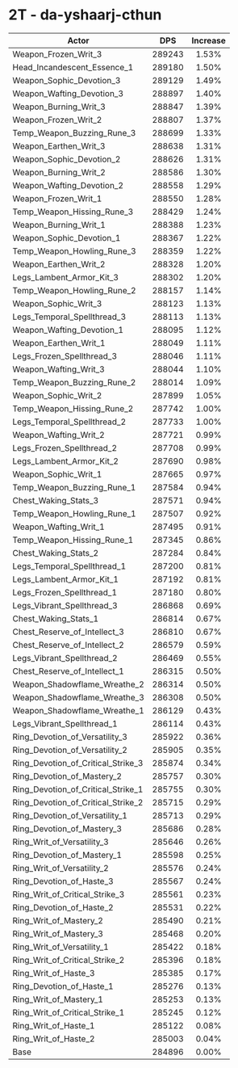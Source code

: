 # 2T - da-yshaarj-cthun
| Actor | DPS | Increase |
|---|:---:|:---:|
|Weapon_Frozen_Writ_3|289243|1.53%|
|Head_Incandescent_Essence_1|289180|1.50%|
|Weapon_Sophic_Devotion_3|289129|1.49%|
|Weapon_Wafting_Devotion_3|288897|1.40%|
|Weapon_Burning_Writ_3|288847|1.39%|
|Weapon_Frozen_Writ_2|288807|1.37%|
|Temp_Weapon_Buzzing_Rune_3|288699|1.33%|
|Weapon_Earthen_Writ_3|288638|1.31%|
|Weapon_Sophic_Devotion_2|288626|1.31%|
|Weapon_Burning_Writ_2|288586|1.30%|
|Weapon_Wafting_Devotion_2|288558|1.29%|
|Weapon_Frozen_Writ_1|288550|1.28%|
|Temp_Weapon_Hissing_Rune_3|288429|1.24%|
|Weapon_Burning_Writ_1|288388|1.23%|
|Weapon_Sophic_Devotion_1|288367|1.22%|
|Temp_Weapon_Howling_Rune_3|288359|1.22%|
|Weapon_Earthen_Writ_2|288328|1.20%|
|Legs_Lambent_Armor_Kit_3|288302|1.20%|
|Temp_Weapon_Howling_Rune_2|288157|1.14%|
|Weapon_Sophic_Writ_3|288123|1.13%|
|Legs_Temporal_Spellthread_3|288113|1.13%|
|Weapon_Wafting_Devotion_1|288095|1.12%|
|Weapon_Earthen_Writ_1|288049|1.11%|
|Legs_Frozen_Spellthread_3|288046|1.11%|
|Weapon_Wafting_Writ_3|288044|1.10%|
|Temp_Weapon_Buzzing_Rune_2|288014|1.09%|
|Weapon_Sophic_Writ_2|287899|1.05%|
|Temp_Weapon_Hissing_Rune_2|287742|1.00%|
|Legs_Temporal_Spellthread_2|287733|1.00%|
|Weapon_Wafting_Writ_2|287721|0.99%|
|Legs_Frozen_Spellthread_2|287708|0.99%|
|Legs_Lambent_Armor_Kit_2|287690|0.98%|
|Weapon_Sophic_Writ_1|287665|0.97%|
|Temp_Weapon_Buzzing_Rune_1|287584|0.94%|
|Chest_Waking_Stats_3|287571|0.94%|
|Temp_Weapon_Howling_Rune_1|287507|0.92%|
|Weapon_Wafting_Writ_1|287495|0.91%|
|Temp_Weapon_Hissing_Rune_1|287345|0.86%|
|Chest_Waking_Stats_2|287284|0.84%|
|Legs_Temporal_Spellthread_1|287200|0.81%|
|Legs_Lambent_Armor_Kit_1|287192|0.81%|
|Legs_Frozen_Spellthread_1|287180|0.80%|
|Legs_Vibrant_Spellthread_3|286868|0.69%|
|Chest_Waking_Stats_1|286814|0.67%|
|Chest_Reserve_of_Intellect_3|286810|0.67%|
|Chest_Reserve_of_Intellect_2|286579|0.59%|
|Legs_Vibrant_Spellthread_2|286469|0.55%|
|Chest_Reserve_of_Intellect_1|286315|0.50%|
|Weapon_Shadowflame_Wreathe_2|286314|0.50%|
|Weapon_Shadowflame_Wreathe_3|286308|0.50%|
|Weapon_Shadowflame_Wreathe_1|286129|0.43%|
|Legs_Vibrant_Spellthread_1|286114|0.43%|
|Ring_Devotion_of_Versatility_3|285922|0.36%|
|Ring_Devotion_of_Versatility_2|285905|0.35%|
|Ring_Devotion_of_Critical_Strike_3|285874|0.34%|
|Ring_Devotion_of_Mastery_2|285757|0.30%|
|Ring_Devotion_of_Critical_Strike_1|285755|0.30%|
|Ring_Devotion_of_Critical_Strike_2|285715|0.29%|
|Ring_Devotion_of_Versatility_1|285713|0.29%|
|Ring_Devotion_of_Mastery_3|285686|0.28%|
|Ring_Writ_of_Versatility_3|285646|0.26%|
|Ring_Devotion_of_Mastery_1|285598|0.25%|
|Ring_Writ_of_Versatility_2|285576|0.24%|
|Ring_Devotion_of_Haste_3|285567|0.24%|
|Ring_Writ_of_Critical_Strike_3|285561|0.23%|
|Ring_Devotion_of_Haste_2|285531|0.22%|
|Ring_Writ_of_Mastery_2|285490|0.21%|
|Ring_Writ_of_Mastery_3|285468|0.20%|
|Ring_Writ_of_Versatility_1|285422|0.18%|
|Ring_Writ_of_Critical_Strike_2|285396|0.18%|
|Ring_Writ_of_Haste_3|285385|0.17%|
|Ring_Devotion_of_Haste_1|285276|0.13%|
|Ring_Writ_of_Mastery_1|285253|0.13%|
|Ring_Writ_of_Critical_Strike_1|285245|0.12%|
|Ring_Writ_of_Haste_1|285122|0.08%|
|Ring_Writ_of_Haste_2|285003|0.04%|
|Base|284896|0.00%|
